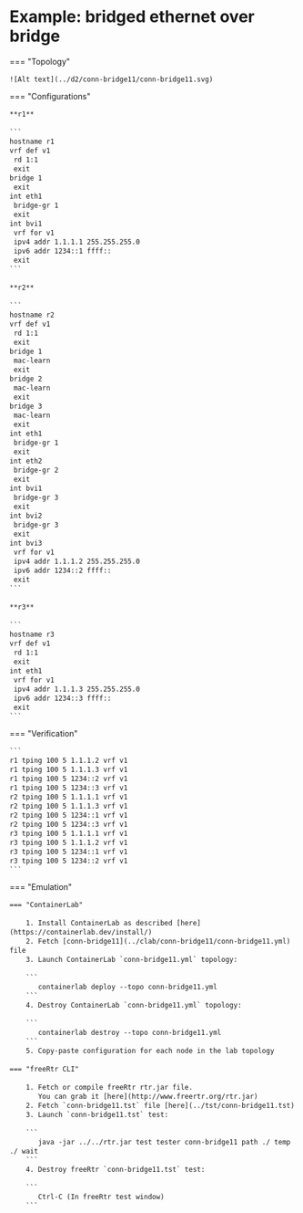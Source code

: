 # Example: bridged ethernet over bridge

=== "Topology"

    ![Alt text](../d2/conn-bridge11/conn-bridge11.svg)

=== "Configurations"

    **r1**

    ```
    hostname r1
    vrf def v1
     rd 1:1
     exit
    bridge 1
     exit
    int eth1
     bridge-gr 1
     exit
    int bvi1
     vrf for v1
     ipv4 addr 1.1.1.1 255.255.255.0
     ipv6 addr 1234::1 ffff::
     exit
    ```

    **r2**

    ```
    hostname r2
    vrf def v1
     rd 1:1
     exit
    bridge 1
     mac-learn
     exit
    bridge 2
     mac-learn
     exit
    bridge 3
     mac-learn
     exit
    int eth1
     bridge-gr 1
     exit
    int eth2
     bridge-gr 2
     exit
    int bvi1
     bridge-gr 3
     exit
    int bvi2
     bridge-gr 3
     exit 
    int bvi3
     vrf for v1
     ipv4 addr 1.1.1.2 255.255.255.0
     ipv6 addr 1234::2 ffff::
     exit
    ```

    **r3**

    ```
    hostname r3
    vrf def v1
     rd 1:1
     exit
    int eth1
     vrf for v1
     ipv4 addr 1.1.1.3 255.255.255.0
     ipv6 addr 1234::3 ffff::
     exit
    ```

=== "Verification"

    ```
    r1 tping 100 5 1.1.1.2 vrf v1
    r1 tping 100 5 1.1.1.3 vrf v1
    r1 tping 100 5 1234::2 vrf v1
    r1 tping 100 5 1234::3 vrf v1
    r2 tping 100 5 1.1.1.1 vrf v1
    r2 tping 100 5 1.1.1.3 vrf v1
    r2 tping 100 5 1234::1 vrf v1
    r2 tping 100 5 1234::3 vrf v1
    r3 tping 100 5 1.1.1.1 vrf v1
    r3 tping 100 5 1.1.1.2 vrf v1
    r3 tping 100 5 1234::1 vrf v1
    r3 tping 100 5 1234::2 vrf v1
    ```

=== "Emulation"

    === "ContainerLab"

        1. Install ContainerLab as described [here](https://containerlab.dev/install/)  
        2. Fetch [conn-bridge11](../clab/conn-bridge11/conn-bridge11.yml) file  
        3. Launch ContainerLab `conn-bridge11.yml` topology:  

        ```
           containerlab deploy --topo conn-bridge11.yml  
        ```
        4. Destroy ContainerLab `conn-bridge11.yml` topology:  

        ```
           containerlab destroy --topo conn-bridge11.yml  
        ```
        5. Copy-paste configuration for each node in the lab topology

    === "freeRtr CLI"

        1. Fetch or compile freeRtr rtr.jar file.  
           You can grab it [here](http://www.freertr.org/rtr.jar)  
        2. Fetch `conn-bridge11.tst` file [here](../tst/conn-bridge11.tst)  
        3. Launch `conn-bridge11.tst` test:  

        ```
           java -jar ../../rtr.jar test tester conn-bridge11 path ./ temp ./ wait
        ```
        4. Destroy freeRtr `conn-bridge11.tst` test:  

        ```
           Ctrl-C (In freeRtr test window)
        ```

